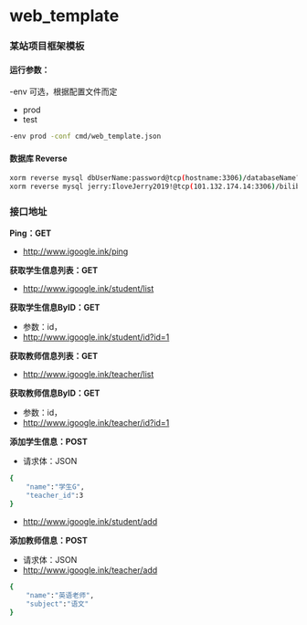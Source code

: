 # web_template

### 某站项目框架模板


#### 运行参数：

-env 可选，根据配置文件而定
* prod
* test

```bash
-env prod -conf cmd/web_template.json
```

#### 数据库 Reverse

```bash
xorm reverse mysql dbUserName:password@tcp(hostname:3306)/databaseName?charset=utf8 pkg/dbmodel/goxorm pkg/dbmodel
xorm reverse mysql jerry:IloveJerry2019!@tcp(101.132.174.14:3306)/bilibili_comic?charset=utf8,utf8mb4 pkg/dbmodel/goxorm pkg/dbmodel
```

### 接口地址

**Ping：GET**
- http://www.igoogle.ink/ping

**获取学生信息列表：GET**
- http://www.igoogle.ink/student/list

**获取学生信息ByID：GET**
- 参数：id，
- http://www.igoogle.ink/student/id?id=1

**获取教师信息列表：GET**
- http://www.igoogle.ink/teacher/list

**获取教师信息ByID：GET**
- 参数：id，
- http://www.igoogle.ink/teacher/id?id=1

**添加学生信息：POST**
- 请求体：JSON
```bash
{
	"name":"学生G",
	"teacher_id":3
}
```
- http://www.igoogle.ink/student/add

**添加教师信息：POST**
- 请求体：JSON
- http://www.igoogle.ink/teacher/add
```bash
{
	"name":"英语老师",
	"subject":"语文"
}
```